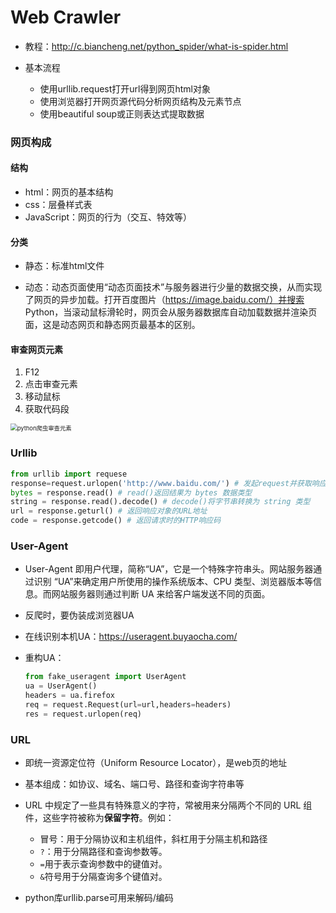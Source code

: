 # Web Crawler

- 教程：http://c.biancheng.net/python_spider/what-is-spider.html

- 基本流程
  - 使用urllib.request打开url得到网页html对象
  - 使用浏览器打开网页源代码分析网页结构及元素节点
  - 使用beautiful soup或正则表达式提取数据

### 网页构成

#### 结构

- html：网页的基本结构
- css：层叠样式表
- JavaScript：网页的行为（交互、特效等）

#### 分类

- 静态：标准html文件

- 动态：动态页面使用“动态页面技术”与服务器进行少量的数据交换，从而实现了网页的异步加载。打开百度图片（https://image.baidu.com/）并搜索 Python，当滚动鼠标滑轮时，网页会从服务器数据库自动加载数据并渲染页面，这是动态网页和静态网页最基本的区别。

#### 审查网页元素

1. F12
2. 点击审查元素
3. 移动鼠标
4. 获取代码段

<img src="http://c.biancheng.net/uploads/allimg/210819/9-210Q9110Qa39.gif" alt="python爬虫审查元素" style="zoom:67%;" />

### Urllib

```python
from urllib import requese
response=request.urlopen('http://www.baidu.com/') # 发起request并获取响应对象
bytes = response.read() # read()返回结果为 bytes 数据类型
string = response.read().decode() # decode()将字节串转换为 string 类型
url = response.geturl() # 返回响应对象的URL地址
code = response.getcode() # 返回请求时的HTTP响应码
```

### User-Agent

- User-Agent 即用户代理，简称“UA”，它是一个特殊字符串头。网站服务器通过识别 “UA”来确定用户所使用的操作系统版本、CPU 类型、浏览器版本等信息。而网站服务器则通过判断 UA 来给客户端发送不同的页面。

- 反爬时，要伪装成浏览器UA

- 在线识别本机UA：https://useragent.buyaocha.com/

- 重构UA：

  ```python
  from fake_useragent import UserAgent
  ua = UserAgent()
  headers = ua.firefox
  req = request.Request(url=url,headers=headers)
  res = request.urlopen(req)
  ```

  

### URL

- 即统一资源定位符（Uniform Resource Locator），是web页的地址

- 基本组成：如协议、域名、端口号、路径和查询字符串等

- URL 中规定了一些具有特殊意义的字符，常被用来分隔两个不同的 URL 组件，这些字符被称为**保留字符**。例如：
  - 冒号：用于分隔协议和主机组件，斜杠用于分隔主机和路径
  - `?`：用于分隔路径和查询参数等。
  - `=`用于表示查询参数中的键值对。
  - `&`符号用于分隔查询多个键值对。

- python库urllib.parse可用来解码/编码
